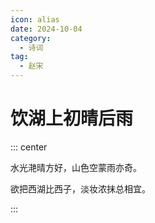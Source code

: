 ```yaml
---
icon: alias
date: 2024-10-04
category:
  - 诗词
tag:
  - 赵宋
---
```


# 饮湖上初晴后雨

<!-- more -->



::: center

水光<pinyin text="潋" title="liàn"></pinyin>滟晴方好，山色空蒙雨亦奇。

欲把西湖比西子，淡妆浓抹总相宜。

:::